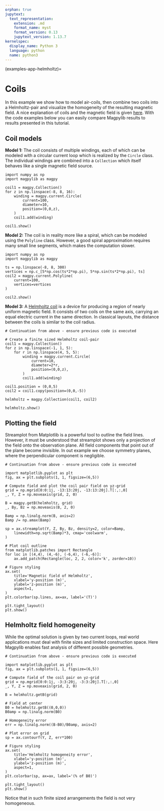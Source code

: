 ```yaml
---
orphan: true
jupytext:
  text_representation:
    extension: .md
    format_name: myst
    format_version: 0.13
    jupytext_version: 1.13.7
kernelspec:
  display_name: Python 3
  language: python
  name: python3
---
```


(examples-app-helmholtz)=

# Coils

In this example we show how to model air-coils, then combine two coils into a Helmholtz-pair and visualize the homogeneity of the resulting magnetic field. A nice explanation of coils and the magnetic field is given [here](https://www.nagwa.com/en/explainers/186157825721/#:~:text=The%20magnetic%20field%20strength%2C%20%F0%9D%90%B5,%EF%8A%AD%20T%E2%8B%85m%2FA.). With the code examples below you can easily compare Magpylib results to results presented in this tutorial.

## Coil models

**Model 1:** The coil consists of multiple windings, each of which can be modeled with a circular current loop which is realized by the `Circle` class. The individual windings are combined into a `Collection` which itself behaves like a single magnetic field source.

```{code-cell} ipython3
import numpy as np
import magpylib as magpy

coil1 = magpy.Collection()
for z in np.linspace(-8, 8, 16):
    winding = magpy.current.Circle(
        current=100,
        diameter=10,
        position=(0,0,z),
    )
    coil1.add(winding)

coil1.show()
```

**Model 2:** The coil is in reality more like a spiral, which can be modeled using the `Polyline` class. However, a good spiral approximation requires many small line segments, which makes the computation slower.

```{code-cell} ipython3
import numpy as np
import magpylib as magpy

ts = np.linspace(-8, 8, 300)
vertices = np.c_[5*np.cos(ts*2*np.pi), 5*np.sin(ts*2*np.pi), ts]
coil2 = magpy.current.Polyline(
    current=100,
    vertices=vertices
)

coil2.show()
```

**Model 3:** A [Helmholtz coil](https://en.wikipedia.org/wiki/Helmholtz_coil) is a device for producing a region of nearly uniform magnetic field. It consists of two coils on the same axis, carrying an equal electric current in the same direction. In classical layouts, the distance between the coils is similar to the coil radius.

```{code-cell} ipython3
# Continuation from above - ensure previous code is executed

# Create a finite sized Helmholtz coil-pair
coil1 = magpy.Collection()
for z in np.linspace(-1, 1, 5):
    for r in np.linspace(4, 5, 5):
        winding = magpy.current.Circle(
            current=10,
            diameter=2*r,
            position=(0,0,z),
        )
        coil1.add(winding)

coil1.position = (0,0,5)
coil2 = coil1.copy(position=(0,0,-5))

helmholtz = magpy.Collection(coil1, coil2)

helmholtz.show()
```

## Plotting the field

Streamplot from Matplotlib is a powerful tool to outline the field lines. However, it must be understood that streamplot shows only a projection of the field onto the observation plane. All field components that point out of the plane become invisible. In out example we choose symmetry planes, where the perpendicular component is negligible.

```{code-cell} ipython3
# Continuation from above - ensure previous code is executed

import matplotlib.pyplot as plt
fig, ax = plt.subplots(1, 1, figsize=(6,5))

# Compute field and plot the coil pair field on yz-grid
grid = np.mgrid[0:0:1j, -13:13:20j, -13:13:20j].T[:,:,0]
_, Y, Z = np.moveaxis(grid, 2, 0)

B = magpy.getB(helmholtz, grid)
_, By, Bz = np.moveaxis(B, 2, 0)

Bamp = np.linalg.norm(B, axis=2)
Bamp /= np.amax(Bamp)

sp = ax.streamplot(Y, Z, By, Bz, density=2, color=Bamp,
    linewidth=np.sqrt(Bamp)*3, cmap='coolwarm',
)

# Plot coil outline
from matplotlib.patches import Rectangle
for loc in [(4,4), (4,-6), (-6,4), (-6,-6)]:
    ax.add_patch(Rectangle(loc, 2, 2, color='k', zorder=10))

# Figure styling
ax.set(
    title='Magnetic field of Helmholtz',
    xlabel='y-position (m)',
    ylabel='z-position (m)',
    aspect=1,
)
plt.colorbar(sp.lines, ax=ax, label='(T)')

plt.tight_layout()
plt.show()
```

## Helmholtz field homogeneity

While the optimal solution is given by two current loops, real world applications must deal with finite sizes and limited construction space. Here Magpylib enables fast analysis of different possible geometries.

```{code-cell} ipython3
# Continuation from above - ensure previous code is executed

import matplotlib.pyplot as plt
fig, ax = plt.subplots(1, 1, figsize=(6,5))

# Compute field of the coil pair on yz-grid
grid = np.mgrid[0:0:1j, -3:3:20j, -3:3:20j].T[:,:,0]
_, Y, Z = np.moveaxis(grid, 2, 0)

B = helmholtz.getB(grid)

# Field at center
B0 = helmholtz.getB((0,0,0))
B0amp = np.linalg.norm(B0)

# Homogeneity error
err = np.linalg.norm((B-B0)/B0amp, axis=2)

# Plot error on grid
sp = ax.contourf(Y, Z, err*100)

# Figure styling
ax.set(
    title='Helmholtz homogeneity error',
    xlabel='y-position (m)',
    ylabel='z-position (m)',
    aspect=1,
)
plt.colorbar(sp, ax=ax, label='(% of B0)')

plt.tight_layout()
plt.show()
```

Notice that in such finite sized arrangements the field is not very homogeneous.
